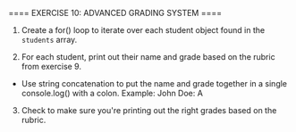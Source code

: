 ==== EXERCISE 10: ADVANCED GRADING SYSTEM ====

1. Create a for() loop to iterate over each student object found in the `students` array.

2. For each student, print out their name and grade based on the rubric from exercise 9.
  - Use string concatenation to put the name and grade together in a single console.log() with a
  colon. Example: John Doe: A

3. Check to make sure you're printing out the right grades based on the rubric.
